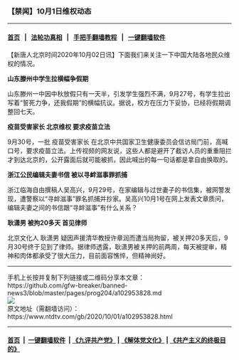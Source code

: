 ### 【禁闻】10月1日维权动态
------------------------

#### [首页](https://github.com/gfw-breaker/banned-news3/blob/master/README.md) &nbsp;&nbsp;|&nbsp;&nbsp; [法轮功真相](https://github.com/begood0513/basic/blob/master/README.md)  &nbsp;&nbsp;|&nbsp;&nbsp; [手把手翻墙教程](https://github.com/gfw-breaker/guides/wiki)  &nbsp;&nbsp;|&nbsp;&nbsp; [一键翻墙软件](https://github.com/gfw-breaker/nogfw/blob/master/README.md)  



<div><div class="post_content" itemprop="articleBody">
 <p>
  【新唐人北京时间2020年10月02日讯】下面我们来关注一下中国大陆各地民众维权的情况。
 </p>
 <p>
  <strong>
   山东滕州中学生拉横幅争假期
  </strong>
 </p>
 <p>
  山东滕州一中因中秋放假只有一天半，引发学生强烈不满，9月27号，有学生拉出写着“誓死力争，还我假期”的横幅抗议。据说，校方在压力下妥协，已经将假期调整回七天。
 </p>
 <p>
  <strong>
   <ok href="https://www.ntdtv.com/gb/疫苗受害家长.htm">
    疫苗受害家长
   </ok>
   北京维权 要求疫苗立法
  </strong>
 </p>
 <p>
  9月30号，一批
  <ok href="https://www.ntdtv.com/gb/疫苗受害家长.htm">
   疫苗受害家长
  </ok>
  在北京中共国家卫生健康委员会信访局门前，高喊口号，要求疫苗立法。上传视频的网友说，这些人都是避开了截访人员的重重阻拦才到达北京的，公开露面后就可能被抓，因此喊出的每一句话都是拿自由换取的。
 </p>
 <p>
  <strong>
   浙江公民编辑夫妻书信 被以寻衅滋事罪抓捕
  </strong>
 </p>
 <p>
  浙江临海自由撰稿人吴高兴，9月29号，在家编辑与过世妻子的书信集，被网警发现，遭警察以“寻衅滋事”罪名抓捕并抄家。吴高兴10月1号在网上发表文章质问，编辑夫妻之间的书信跟“寻衅滋事”有什么关系？
 </p>
 <p>
  <strong>
   <ok href="https://www.ntdtv.com/gb/耿潇男.htm">
    耿潇男
   </ok>
   被拘20多天 首见律师
  </strong>
 </p>
 <p>
  北京文化人
  <ok href="https://www.ntdtv.com/gb/耿潇男.htm">
   耿潇男
  </ok>
  疑因声援清华教授许章润而遭当局拘留，被关押20多天后，9月30号终于见到了律师。据律师透露，耿潇男被关押的前两周，每天被提审，精神和肉体都承受了很大压力，目前面容憔悴，但精神尚好。
 </p>
 <div class="single_ad">
 </div>
</div>
</div>
<hr/>
手机上长按并复制下列链接或二维码分享本文章：<br/>
https://github.com/gfw-breaker/banned-news3/blob/master/pages/prog204/a102953828.md <br/>
<a href='https://github.com/gfw-breaker/banned-news3/blob/master/pages/prog204/a102953828.md'><img src='https://github.com/gfw-breaker/banned-news3/blob/master/pages/prog204/a102953828.md.png'/></a> <br/>
原文地址（需翻墙访问）：https://www.ntdtv.com/gb/2020/10/01/a102953828.html


------------------------
#### [首页](https://github.com/gfw-breaker/banned-news3/blob/master/README.md) &nbsp;|&nbsp; [一键翻墙软件](https://github.com/gfw-breaker/nogfw/blob/master/README.md) &nbsp;| [《九评共产党》](https://github.com/gfw-breaker/9ping.md/blob/master/README.md#九评之一评共产党是什么) | [《解体党文化》](https://github.com/gfw-breaker/jtdwh.md/blob/master/README.md) | [《共产主义的终极目的》](https://github.com/gfw-breaker/gczydzjmd.md/blob/master/README.md)


<img src='http://gfw-breaker.win/banned-news3/pages/prog204/a102953828.md' width='0px' height='0px'/>